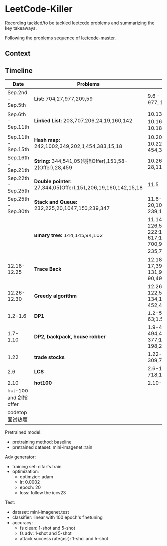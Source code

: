 # LeetCode-Killer
Recording tackled/to be tackled leetcode problems and summarizing the key takeaways.



Following the problems sequence of [leetcode-master](https://github.com/youngyangyang04/leetcode-master). 



## Context







## Timeline

| Date                  | Problems                                                     | Done                                                         |
| --------------------- | ------------------------------------------------------------ | ------------------------------------------------------------ |
| Sep.2nd - Sep.5th     | **List:** 704,27,977,209,59                                  | 9.6 - 704，9.7 - 27, 9.11 - 977, 10.12-209,59                |
| Sep.6th - Sep.11th    | **Linked List:** 203,707,206,24,19,160,142                   | 10.13-203,10.15-707 206，10.16-24,10.17-19，160, 10.18-142   |
| Sep.11th - Sep.15th   | **Hash map:** 242,1002,349,202,1,454,383,15,18               | 10.20-242，10.21-1002，10.22-349,202,1,10.23-454,383,10.24-15,10.25-18 |
| Sep.16th - Sep.21th   | **String:** 344,541,05(剑指Offer),151,58-2(Offer),28,459     | 10.26-344,541,05,58-2,10.31-28,11.1-459                      |
| Sep.22th - Sep.25th   | **Double pointer:** 27,344,05(Offer),151,206,19,160,142,15,18 | 11.5                                                         |
| Sep.25th - Sep.30th   | **Stack and Queue:** 232,225,20,1047,150,239,347             | 11.6-232,11.8-225,11.9-20,1047,150; 11.10-239;11.11-347;     |
|                       | **Binary tree:** 144,145,94,102                              | 11.14-102,11.15-226,589,101,111,11.16-222;11.18-110;12.11-617;12.12-700,98,530,501,236;12.17-235,701,450，669，108，538 |
| 12.18-12.25           | **Trace Back**                                               | 12.18-77;12.19-216,12.20-17,39,40;12.21-131,93,78;12.22-90,491,46,47;12.25-332,51,37 |
| 12.26-12.30           | **Greedy algorithm**                                         | 12.26-455,376,53;12.27-122,55,45,1005;12.28-134,135,860,406;1.1-452,435,763,56,738,968 |
| 1.2-1.6               | **DP1**                                                      | 1.2-509,70,746;1.3-62;1.4-63;1.5-343;1.6-96                  |
| 1.7-1.10              | **DP2, backpack, house robber**                              | 1.9-416;1.11-1049;1.13-494,474;11.14-518;1.17-377;1.18-70,322,279;1.20-198,213,337 |
| 1.22                  | **trade stocks**                                             | 1.22-121;2.5-188,123;2.6-309,714                             |
| 2.6                   | **LCS**                                                      | 2.6-1143,72,300,674; 2.9-718,1035,392,115,583,647,516        |
| 2.10                  | **hot100**                                                   | 2.10-88,26,80,169,189                                        |
| hot-100 and 剑指offer |                                                              |                                                              |
| codetop面试热题       |                                                              |                                                              |







Pretrained model:

- pretraining method: baseline
- pretrained dataset: mini-imagenet.train

Adv generator:

- training set: cifarfs.train
- optimization:
  - optimzier: adam
  - lr: 0.0002
  - epoch: 20
  - loss: follow the iccv23

Test:

- dataset: mini-imagenet.test
- classifier: linear with 100 epoch's finetuning
- accuracy:
  - fs clean: 1-shot and 5-shot
  - fs adv: 1-shot and 5-shot
  - attack success rate(asr): 1-shot and 5-shot


